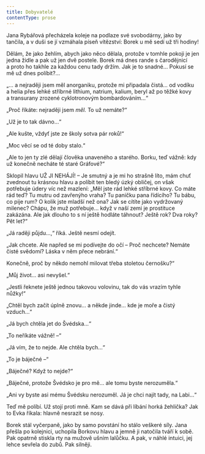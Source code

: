 ```yaml
---
title: Dobyvatelé
contentType: prose
---
```


  

Jana Rybářová přecházela koleje na podlaze své svobodárny, jako by tančila, a v duši se jí vzmáhala píseň vítězství: Borek u mě sedí už tři hodiny!

Dělám, že jako žehlím, abych jako něco dělala, protože v tomhle pokoji je jen jedna židle a pak už jen dvě postele. Borek má dnes rande s čarodějnicí a proto ho takhle za každou cenu tady držím. Jak je to snadné… Pokusí se mě už dnes políbit?…

„… a nejraději jsem měl anorganiku, protože mi připadala čistá… od vodíku a helia přes lehké stříbrné lithium, natrium, kalium, beryl až po těžké kovy a transurany zrozené cyklotronovým bombardováním…“

„Proč říkáte: nejraději jsem _měl._ To už nemáte?“

„Už je to tak dávno…“

„Ale kušte, vždyť jste ze školy sotva pár roků!“

„Moc věcí se od té doby stalo.“

„Ale to jen ty zlé dělají člověka unaveného a starého. Borku, teď vážně: kdy už konečně necháte té staré Gráfové?“

Sklopil hlavu UŽ JI NEHÁJÍ! – Je smutný a je mi ho strašně líto, mám chuť zvednout tu krásnou hlavu a políbit ten bledý úzký obličej, on však potřebuje údery víc než mazlení: „Měl jste rád lehké stříbrné kovy. Co máte rád teď? Tu mutru od zavřenýho vraha? Tu paničku pana řídícího? Tu bábu, co pije rum? O kolik jste mladší než ona? Jak se cítíte jako vydržovaný milenec? Chápu, že muž potřebuje… když v naší zemi je prostituce zakázána. Ale jak dlouho to s ní ještě hodláte táhnout? Ještě rok? Dva roky? Pět let?“

„Já raději půjdu…,“ říká. Ještě nesmí odejít.

„Jak chcete. Ale napřed se mi podívejte do očí – Proč nechcete? Nemáte čisté svědomí? Láska v něm přece nebrání.“

Konečně, proč by někdo nemohl milovat třeba stoletou černošku?“

„Můj život… asi nevyšel.“

„Jestli řeknete ještě jednou takovou volovinu, tak do vás vrazím tyhle nůžky!“

„Chtěl bych začít úplně znovu… a někde jinde… kde je moře a čistý vzduch…“

„Já bych chtěla jet do Švédska…“

„To neříkáte vážně! –“

„Já vím, že to nejde. Ale chtěla bych…“

„To je báječné –“

„Báječné? Když to nejde?“

„Báječné, protože Švédsko je pro mě… ale tomu byste nerozuměla.“

„Ani vy byste asi mému Švédsku nerozuměl. Já je chci najít tady, na Labi…“

Teď mě políbí. Už stojí proti mně. Kam se dává při líbání horká žehlička? Jak to Evka říkala: hlavně nesrazit se nosy.

Borek stál vyčerpaně, jako by samo povstání ho stálo veškeré síly. Jana přešla po kolejnici, uchopila Borkovu hlavu a jemně ji natočila tváří k sobě. Pak opatrně stiskla rty na mužově ušním lalůčku. A pak, v náhlé intuici, jej lehce sevřela do zubů. Pak silněji.
